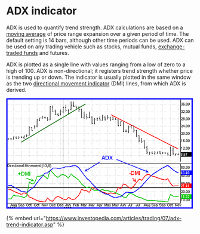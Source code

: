 # ADX indicator

ADX is used to quantify trend strength. ADX calculations are based on a [moving average](https://www.investopedia.com/terms/m/movingaverage.asp) of price range expansion over a given period of time. The default setting is 14 bars, although other time periods can be used. ADX can be used on any trading vehicle such as stocks, mutual funds, [exchange-traded funds](https://www.investopedia.com/terms/e/etf.asp) and futures.

ADX is plotted as a single line with values ranging from a low of zero to a high of 100. ADX is non-directional; it registers trend strength whether price is trending up or down. The indicator is usually plotted in the same window as the two [directional movement indicator](https://www.investopedia.com/terms/d/dmi.asp) \(DMI\) lines, from which ADX is derived.

![](../.gitbook/assets/image.png)



{% embed url="https://www.investopedia.com/articles/trading/07/adx-trend-indicator.asp" %}

